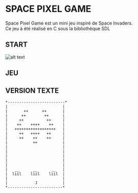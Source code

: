 # SPACE PIXEL GAME
Space Pixel Game est un mini jeu inspiré de Space Invaders.  
Ce jeu à été réalisé en C sous la bibliothèque SDL

## START  

![alt text](https://github.com/RomainMagana/Space_invaders/blob/main/Space_invaders_Jalon5/BMP/Debut.bmp?raw=true)

## JEU


## VERSION TEXTE
```
*-------------------------*
|                        |
|       ++      ++       |
|      ++        ++      |
|     ++          ++     |
|    ++    ++++    ++    |
|   ++++++++++++++++++   |
|     ++   ++++   ++     |
|     ++    ++    ++     |
|           ++           |
|                        |
|                        |
|                        |
|                        |
|                        |
|   __      __      __   |
|  liil    liil    liil  |
|                        |
|            J           |
*------------------------*
```

